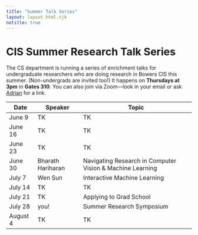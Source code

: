 ```yaml
---
title: "Summer Talk Series"
layout: layout.html.njk
notitle: true
---
```

# CIS Summer Research Talk Series

The CS department is running a series of enrichment talks for undergraduate researchers who are doing research in Bowers CIS this summer.
(Non-undergrads are invited too!)
It happens on **Thursdays at 3pm** in **Gates 310**.
You can also join via Zoom—look in your email or ask [Adrian](mailto:asampson@cs.cornell.edu) for a link.

<table>
    <thead>
        <tr>
            <th>Date</th>
            <th>Speaker</th>
            <th>Topic</th>
        </tr>
    </thead>
    <tbody>
        <tr>
            <td class="date">June 9</td>
            <td>TK</td>
            <td>TK</td>
        </tr>
        <tr>
            <td class="date">June 16</td>
            <td>TK</td>
            <td>TK</td>
        </tr>
        <tr>
            <td class="date">June 23</td>
            <td>TK</td>
            <td>TK</td>
        </tr>
        <tr>
            <td class="date">June 30</td>
            <td>Bharath Hariharan</td>
            <td>Navigating Research in Computer Vision & Machine Learning</td>
        </tr>
        <tr>
            <td class="date">July 7</td>
            <td>Wen Sun</td>
            <td>Interactive Machine Learning</td>
        </tr>
        <tr>
            <td class="date">July 14</td>
            <td>TK</td>
            <td>TK</td>
        </tr>
        <tr>
            <td class="date">July 21</td>
            <td>TK</td>
            <td>Applying to Grad School</td>
        </tr>
        <tr>
            <td class="date">July 28</td>
            <td>you!</td>
            <td>Summer Research Symposium</td>
        </tr>
        <tr>
            <td class="date">August 4</td>
            <td>TK</td>
            <td>TK</td>
        </tr>
    </tbody>
</table>
